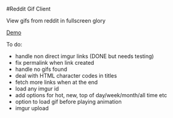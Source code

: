 #Reddit Gif Client

View gifs from reddit in fullscreen glory

[Demo](http://patmood.github.io/reddit_gifs/)


To do:
* handle non direct imgur links (DONE but needs testing)
* fix permalink when link created
* handle no gifs found
* deal with HTML character codes in titles
* fetch more links when at the end
* load any imgur id
* add options for hot, new, top of day/week/month/all time etc
* option to load gif before playing animation
* imgur upload
